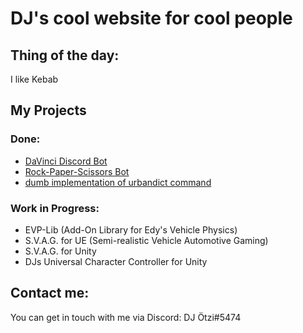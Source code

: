 # DJ's cool website for cool people

## Thing of the day:
I like Kebab

## My Projects
### Done:
 - [DaVinci Discord Bot](https://progame03.github.io/davincibot/)
 - [Rock-Paper-Scissors Bot](https://github.com/Progame03/RPS-Bot) 
 - [dumb implementation of urbandict command](https://github.com/Progame03/urbandict-implementation-for-dumb-people)

### Work in Progress:
 - EVP-Lib (Add-On Library for Edy's Vehicle Physics)
 - S.V.A.G. for UE (Semi-realistic Vehicle Automotive Gaming)
 - S.V.A.G. for Unity
 - DJs Universal Character Controller for Unity

## Contact me:
You can get in touch with me via Discord: DJ Ötzi#5474
